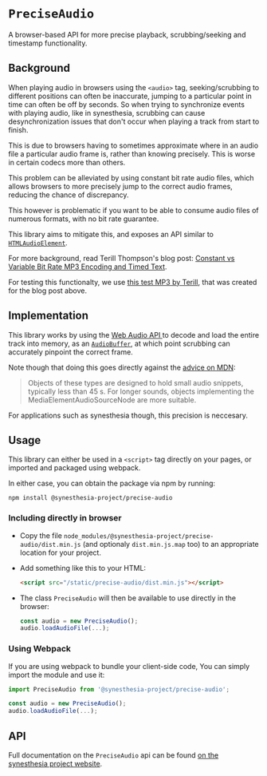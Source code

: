 # `PreciseAudio`

A browser-based API for more precise playback, scrubbing/seeking and timestamp
functionality.

## Background

When playing audio in browsers using the `<audio>` tag,
seeking/scrubbing to different positions can often be inaccurate,
jumping to a particular point in time can often be off by seconds.
So when trying to synchronize events with playing audio,
like in synesthesia,
scrubbing can cause desynchronization issues
that don't occur when playing a track from start to finish.

This is due to browsers having to sometimes approximate where in an audio file
a particular audio frame is,
rather than knowing precisely.
This is worse in certain codecs more than others.

This problem can be alleviated by using constant bit rate audio files,
which allows browsers to more precisely jump to the correct audio frames,
reducing the chance of discrepancy.

This however is problematic if you want to be able to consume audio files
of numerous formats,
with no bit rate guarantee.

This library aims to mitigate this,
and exposes an API similar to
[`HTMLAudioElement`](https://developer.mozilla.org/en-US/docs/Web/API/HTMLAudioElement).

For more background,
read Terill Thompson's blog post:
[Constant vs Variable Bit Rate MP3 Encoding and Timed Text](https://terrillthompson.com/624).

For testing this functionalty,
we use [this test MP3 by Terill](https://github.com/synesthesia-project/synesthesia/raw/master/precise-audio/seconds-VBR.mp3),
that was created for the blog post above.

## Implementation

This library works by using the
[Web Audio API ](https://developer.mozilla.org/en-US/docs/Web/API/Web_Audio_API)
to decode and load the entire track into memory, as an
[`AudioBuffer`](https://developer.mozilla.org/en-US/docs/Web/API/AudioBuffer),
at which point scrubbing can accurately pinpoint the correct frame.

Note though that doing this goes directly against the
[advice on MDN](https://developer.mozilla.org/en-US/docs/Web/API/AudioBuffer):

> Objects of these types are designed to hold small audio snippets, typically less than 45 s. For longer sounds, objects implementing the MediaElementAudioSourceNode are more suitable.

For applications such as synesthesia though,
this precision is neccesary.

## Usage

This library can either be used in a `<script>` tag directly on your pages,
or imported and packaged using webpack.

In either case, you can obtain the package via npm by running:

```
npm install @synesthesia-project/precise-audio
```

### Including directly in browser

* Copy the file `node_modules/@synesthesia-project/precise-audio/dist.min.js`
  (and optionaly `dist.min.js.map` too)
  to an appropriate location for your project.
* Add something like this to your HTML:

  ```html
  <script src="/static/precise-audio/dist.min.js"></script>
  ```
* The class `PreciseAudio` will then be available to use
  directly in the browser:

  ```ts
  const audio = new PreciseAudio();
  audio.loadAudioFile(...);
  ```

### Using Webpack

If you are using webpack to bundle your client-side code,
You can simply import the module and use it:

```ts
import PreciseAudio from '@synesthesia-project/precise-audio';

const audio = new PreciseAudio();
audio.loadAudioFile(...);
```

## API

Full documentation on the `PreciseAudio` api can be found
[on the synesthesia project website](https://synesthesia-project.org/api/precise-audio/PreciseAudio.html).